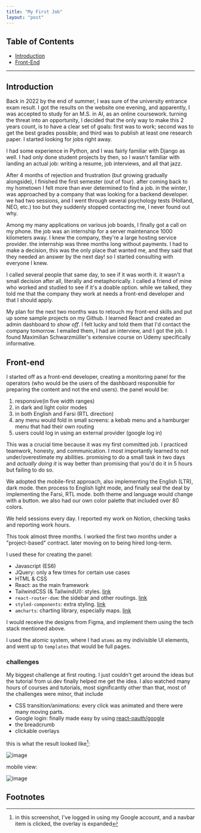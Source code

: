 ```yaml
---
title: "My First Job"
layout: "post"
---
```


## Table of Contents
- [Introduction](#introduction)
- [Front-End](#frontend)

---

## Introduction
Back in 2022 by the end of summer, I was sure of the university entrance exam result. I got the results on the website one evening, and apparently, I was accepted to study for an M.S. in AI, as an online coursework. turning the threat into an opportunity, I decided that the only way to make this 2 years count, is to have a clear set of goals: first was to work; second was to get the best grades possible; and third was to publish at least one research paper. I started looking for jobs right away.

I had some experience in Python, and I was fairly familiar with Django as well. I had only done student projects by then, so I wasn't familiar with landing an actual job: writing a resume, job interviews, and all that jazz.

After 4 months of rejection and frustration (but growing gradually alongside), I finished the first semester (out of four). after coming back to my hometown I felt more than ever determined to find a job. in the winter, I was approached by a company that was looking for a backend developer. we had two sessions, and I went through several psychology tests (Holland, NEO, etc.) too but they suddenly stopped contacting me, I never found out why.

Among my many applications on various job boards, I finally got a call on my phone. the job was an internship for a server maintenance 1000 kilometers away. I knew the company, they're a large hosting service provider. the internship was three months long without payments. I had to make a decision, this was the only place that wanted me, and they said that they needed an answer by the next day! so I started consulting with everyone I knew.

I called several people that same day, to see if it was worth it. it wasn't a small decision after all, literally and metaphorically. I called a friend of mine who worked and studied to see if it's a doable option. while we talked, they told me that the company they work at needs a front-end developer and that I should apply.

My plan for the next two months was to retouch my front-end skills and put up some sample projects on my Github. I learned React and created an admin dashboard to _show off_. I felt lucky and told them that I'd contact the company tomorrow. I emailed them, I had an interview, and I got the job. I found Maximilian Schwarzmüller's extensive course on Udemy specifically informative.

## Front-end
I started off as a front-end developer, creating a monitoring panel for the operators (who would be the users of the dashboard responsible for preparing the content and not the end users). the panel would be:

1. responsive(in five width ranges)
2. in dark and light color modes
3. in both English and Farsi (RTL direction)
4. any menu would fold in small screens: a kebab menu and a hamburger menu that had their own routing
5. users could log in using an external provider (google log in)

This was a crucial time because it was my first committed job. I practiced teamwork, honesty, and communication. I most importantly learned to not under/overestimate my abilities.
promising to do a small task in two days and _actually doing it_ is way better than promising that you'd do it in 5 hours but failing to do so.

We adopted the mobile-first approach, also implementing the English (LTR), dark mode. then process to English light mode, and finally seal the deal by implementing the Farsi, RTL mode. both theme and language would change with a button. we also had our own color palette that included over 80 colors.

We held sessions every day. I reported my work on Notion, checking tasks and reporting work hours. 

This took almost three months. I worked the first two months under a "project-based" contract. later moving on to being hired long-term.

I used these for creating the panel:
- Javascript (ES6)
- JQuery: only a few times for certain use cases
- HTML & CSS
- React: as the main framework
- TailwindCSS (& TailwindUI): styles. [link](https://tailwindcss.com/)
- `react-router-dom`: the sidebar and other routings. [link](https://reactrouter.com/en/main)
- `styled-components`: extra styling. [link](https://www.styled-components.com/)
- `amcharts`: charting library, especially maps. [link](https://www.amcharts.com/)

I would receive the designs from Figma, and implement them using the tech stack mentioned above.

I used the atomic system, where I had `atoms` as my indivisible UI elements, and went up to `templates` that would be full pages.

### challenges
My biggest challenge at first routing. I just couldn't get around the ideas but the tutorial from ui.dev finally helped me get the idea. I also watched many hours of courses and tutorials, most significantly 
other than that, most of the challenges were minor, that include
- CSS transition/animations: every click was animated and there were many moving parts.
- Google login: finally made easy by using [react-oauth/google](https://www.npmjs.com/package/@react-oauth/google)
- the breadcrumb
- clickable overlays

this is what the result looked like[^1]:

![image](https://github.com/adelbordbari/adelbordbari.github.io/assets/13819151/3dadb67a-bcb7-4973-832f-2dc0675fe8ec)

mobile view:

![image](https://github.com/adelbordbari/adelbordbari.github.io/assets/13819151/0f59baba-8443-44c1-aa3c-dd6b10fee6ca)


## Footnotes
[^1]: in this screenshot, I've logged in using my Google account, and a navbar item is clicked, the overlay is expanded
